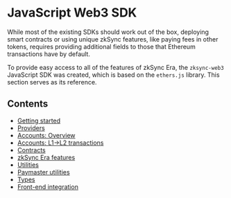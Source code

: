 # JavaScript Web3 SDK

While most of the existing SDKs should work out of the box, deploying smart contracts or using unique zkSync features, like paying fees in other tokens, requires providing additional fields to those that Ethereum transactions have by default.

To provide easy access to all of the features of zkSync Era, the `zksync-web3` JavaScript SDK was created, which is based on the `ethers.js` library. This section serves as its reference.

## Contents

- [Getting started](./getting-started.md)
- [Providers](./providers.md)
- [Accounts: Overview](./accounts.md)
- [Accounts: L1->L2 transactions](./accounts-l1-l2.md)
- [Contracts](./contracts.md)
- [zkSync Era features](./features.md)
- [Utilities](./utils.md)
- [Paymaster utilities](./paymaster-utils.md)
- [Types](./types.md)
- [Front-end integration](./front-end.md)
